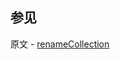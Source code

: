 ## 参见

原文 - [renameCollection]( https://docs.mongodb.com/manual/reference/command/renameCollection/ )

